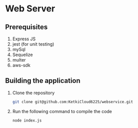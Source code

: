 # Web Server

## Prerequisites
    
1. Express JS
2. jest (for unit testing)
3. mySql
4. Sequelize
5. multer
6. aws-sdk
   
## Building the application

1. Clone the repository

    ```sh
    git clone git@github.com:KetkiCloud6225/webservice.git
    ```


2. Run the following command to compile the code
   
   ```
   node index.js
   ```



